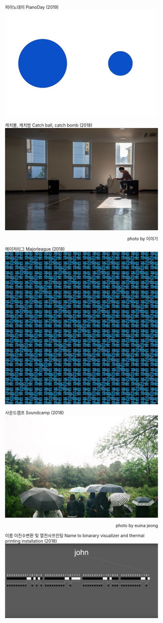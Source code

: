 <!-- <link rel="stylesheet" type="text/css" href="style.css"/> -->
피아노데이 PianoDay (2019)    
[<img src="img/pianoday_0.png">](posts/post_pianoday2019.md)


캐치볼, 캐치밤 Catch ball, catch bomb (2018)    
[<img src="img/cbcb_main.jpg">](posts/post_cbcb.md)
<p style="text-align: right;">photo by 이야기</p>  
  
  
메이저리그 Majorleague (2018)
[<img src="img/majorleague_main.png">](posts/post_majorleague.md)  


사운드캠프 Soundcamp (2018)
[<img src="img/soundcamp2018_main.jpg">](posts/post_soundcamp2018.md)
<p style="text-align: right;">photo by euina jeong</p>  


이름 이진수변환 및 열전사프린팅 Name to binarary visualizer and thermal printing installation (2018)  
[<img src="img/n2b_main.png">](posts/post_n2b.md)  
